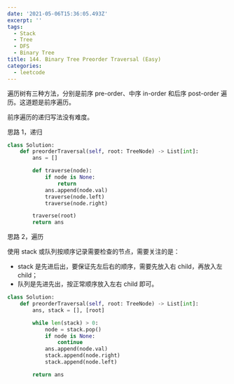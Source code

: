 ```yaml
---
date: '2021-05-06T15:36:05.493Z'
excerpt: ''
tags:
  - Stack
  - Tree
  - DFS
  - Binary Tree
title: 144. Binary Tree Preorder Traversal (Easy)
categories:
  - leetcode
---
```


遍历树有三种方法，分别是前序 pre-order、中序 in-order 和后序 post-order 遍历。这道题是前序遍历。

前序遍历的递归写法没有难度。

思路 1，递归

```python
class Solution:
    def preorderTraversal(self, root: TreeNode) -> List[int]:
        ans = []

        def traverse(node):
            if node is None:
                return
            ans.append(node.val)
            traverse(node.left)
            traverse(node.right)

        traverse(root)
        return ans
```

思路 2，遍历

使用 stack 或队列按顺序记录需要检查的节点，需要关注的是：

- stack 是先进后出，要保证先左后右的顺序，需要先放入右 child，再放入左 child；
- 队列是先进先出，按正常顺序放入左右 child 即可。

```python
class Solution:
    def preorderTraversal(self, root: TreeNode) -> List[int]:
        ans, stack = [], [root]

        while len(stack) > 0:
            node = stack.pop()
            if node is None:
                continue
            ans.append(node.val)
            stack.append(node.right)
            stack.append(node.left)

        return ans
```
